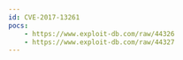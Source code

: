 ```yaml
---
id: CVE-2017-13261
pocs:
    - https://www.exploit-db.com/raw/44326
    - https://www.exploit-db.com/raw/44327
---
```

